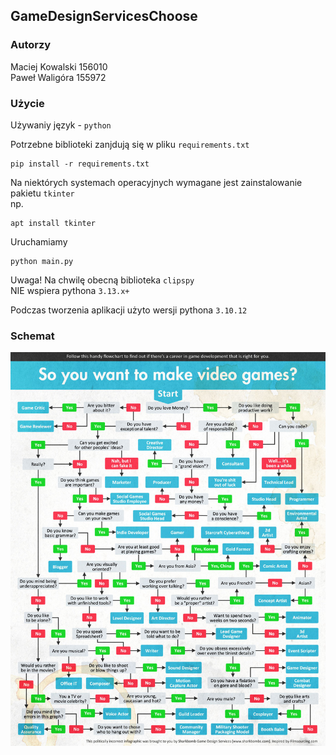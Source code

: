 ## GameDesignServicesChoose

### Autorzy
Maciej Kowalski 156010  
Paweł Waligóra 155972 

### Użycie

Używaniy język - `python`  

Potrzebne biblioteki zanjdują się w pliku `requirements.txt`  

```
pip install -r requirements.txt
```

Na niektórych systemach operacyjnych wymagane jest zainstalowanie pakietu `tkinter`   
np.
```
apt install tkinter
```

Uruchamiamy   
```
python main.py
```

Uwaga! Na chwilę obecną biblioteka `clipspy`  
NIE wspiera pythona `3.13.x+`  

Podczas tworzenia aplikacji użyto wersji pythona `3.10.12`

### Schemat

![plot](GameDesignServicesChoose.decision-flowchart.jpg)
